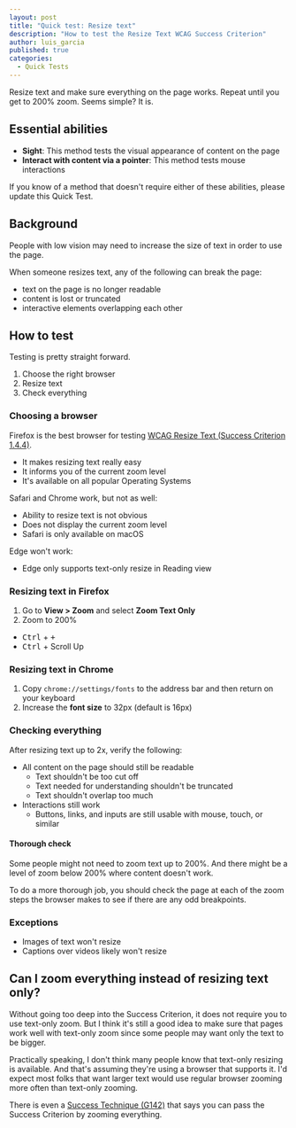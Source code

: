 ```yaml
---
layout: post
title: "Quick test: Resize text"
description: "How to test the Resize Text WCAG Success Criterion"
author: luis_garcia
published: true
categories:
  - Quick Tests
---
```


Resize text and make sure everything on the page works. Repeat until you get to 200% zoom. Seems simple? It is.

## Essential abilities

* **Sight**: This method tests the visual appearance of content on the page
* **Interact with content via a pointer**: This method tests mouse interactions

If you know of a method that doesn't require either of these abilities, please update this Quick Test.

## Background

People with low vision may need to increase the size of text in order to use the page.

When someone resizes text, any of the following can break the page:

* text on the page is no longer readable
* content is lost or truncated
* interactive elements overlapping each other

## How to test

Testing is pretty straight forward.

1. Choose the right browser
1. Resize text
1. Check everything

### Choosing a browser

Firefox is the best browser for testing [WCAG Resize Text (Success Criterion 1.4.4)](https://www.w3.org/TR/UNDERSTANDING-WCAG20/visual-audio-contrast-scale.html).

* It makes resizing text really easy
* It informs you of the current zoom level
* It's available on all popular Operating Systems

Safari and Chrome work, but not as well:

* Ability to resize text is not obvious
* Does not display the current zoom level
* Safari is only available on macOS

Edge won't work:

* Edge only supports text-only resize in Reading view

### Resizing text in Firefox

1. Go to <strong>View > Zoom</strong> and select <strong>Zoom Text Only</strong>
1. Zoom to 200%
  * <kbd>Ctrl</kbd> + <kbd>+</kbd>
  * <kbd>Ctrl</kbd> + Scroll Up
  
### Resizing text in Chrome

1. Copy `chrome://settings/fonts` to the address bar and then return on your keyboard
1. Increase the **font size** to 32px (default is 16px)

### Checking everything

After resizing text up to 2x, verify the following:

* All content on the page should still be readable
  * Text shouldn't be too cut off
  * Text needed for understanding shouldn't be truncated
  * Text shouldn't overlap too much
* Interactions still work
  * Buttons, links, and inputs are still usable with mouse, touch, or similar

#### Thorough check

Some people might not need to zoom text up to 200%. And there might be a level of zoom below 200% where content doesn't work.

To do a more thorough job, you should check the page at each of the zoom steps the browser makes to see if there are any odd breakpoints.

### Exceptions

* Images of text won't resize
* Captions over videos likely won't resize

## Can I zoom everything instead of resizing text only?

Without going too deep into the Success Criterion, it does not require you to use text-only zoom. But I think it's still a good idea to make sure that pages work well with text-only zoom since some people may want only the text to be bigger.

Practically speaking, I don't think many people know that text-only resizing is available. And that's assuming they're using a browser that supports it. I'd expect most folks that want larger text would use regular browser zooming more often than text-only zooming.

There is even a [Success Technique (G142)](https://www.w3.org/TR/2016/NOTE-WCAG20-TECHS-20161007/G142) that says you can pass the Success Criterion by zooming everything.
